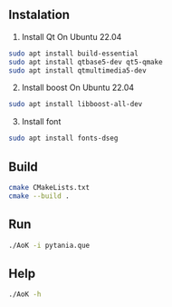 ## Instalation

1. Install Qt
On Ubuntu 22.04
```bash
sudo apt install build-essential
sudo apt install qtbase5-dev qt5-qmake
sudo apt install qtmultimedia5-dev
```

2. Install boost
On Ubuntu 22.04
```bash
sudo apt install libboost-all-dev
```

3. Install font
```bash
sudo apt install fonts-dseg
```

## Build 
```bash
cmake CMakeLists.txt 
cmake --build .
```

## Run
```bash
./AoK -i pytania.que
```

## Help
```bash
./AoK -h
```